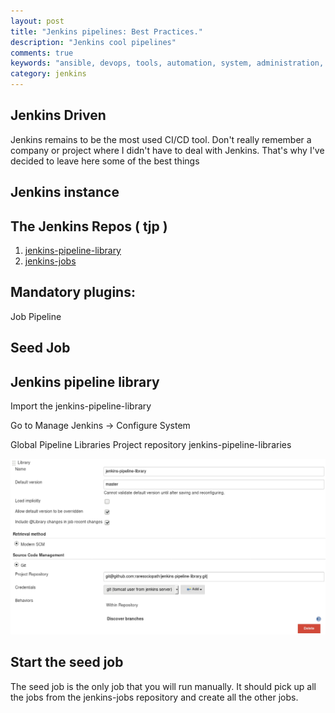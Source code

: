 ```yaml
---
layout: post
title: "Jenkins pipelines: Best Practices."
description: "Jenkins cool pipelines"
comments: true
keywords: "ansible, devops, tools, automation, system, administration, cloud, aws"
category: jenkins
---
```

## Jenkins Driven 

Jenkins remains to be the most used CI/CD tool.
Don't really remember a company or project where I didn't have to deal with Jenkins.
That's why I've decided to leave here some of the best things

## Jenkins instance


## The Jenkins Repos ( tjp )
1. <a href="https://github.com/raresociopath/jenkins-pipeline-library.git">jenkins-pipeline-library</a>
2. <a href="https://github.com/raresociopath/jenkins-jobs.git">jenkins-jobs</a>


## Mandatory plugins:

Job Pipeline


## Seed Job



## Jenkins pipeline library
Import the jenkins-pipeline-library

Go to Manage Jenkins -> Configure System

Global Pipeline Libraries
Project repository jenkins-pipeline-libraries


![Jenkins](/pics/jenkins1.png)

## Start the seed job


The seed job is the only job that you will run manually.
It should pick up all the jobs from the jenkins-jobs repository and create all the other jobs.



